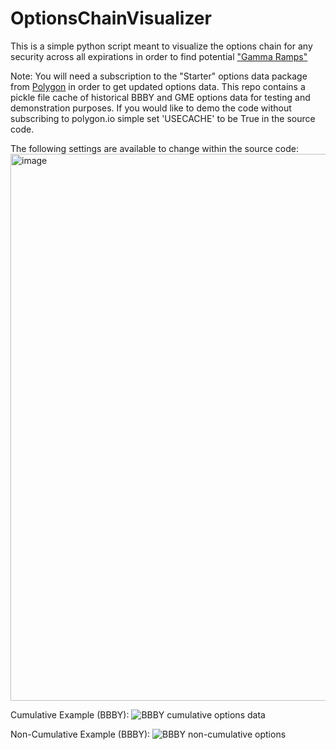 # OptionsChainVisualizer

This is a simple python script meant to visualize the options chain for any security across all expirations in order to find potential ["Gamma Ramps"](https://www.investopedia.com/terms/g/gamma-hedging.asp)

Note: You will need a subscription to the "Starter" options data package from [Polygon](https://polygon.io/pricing) in order to get updated options data. This repo contains a pickle file cache of historical BBBY and GME options data for testing and demonstration purposes. If you would like to demo the code without subscribing to polygon.io simple set 'USECACHE' to be True in the source code.

The following settings are available to change within the source code:
<img width="875" alt="image" src="https://user-images.githubusercontent.com/40746816/188523254-2e57fa78-1823-4b17-aef0-6a38c5d8198f.png">

Cumulative Example (BBBY):
![BBBY cumulative options data](https://user-images.githubusercontent.com/40746816/188523279-37467d21-b12a-4e50-8fc0-3193d5012c8c.png)


Non-Cumulative Example (BBBY):
![BBBY non-cumulative options](https://user-images.githubusercontent.com/40746816/188523284-43cbb5bb-e27e-4fac-9e63-f6fa07b41f19.png)

